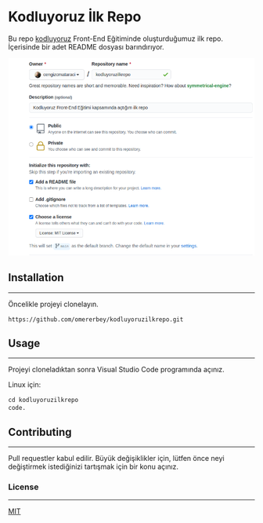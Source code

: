 # Kodluyoruz İlk Repo
Bu repo [kodluyoruz](https://www.kodluyoruz.org/) Front-End Eğitiminde oluşturduğumuz ilk repo. İçerisinde bir adet README dosyası barındırıyor.

![](https://raw.githubusercontent.com/Kodluyoruz/taskforce/main/git/odev1/figures/github.png)

## Installation
***
Öncelikle projeyi clonelayın.
```
https://github.com/omererbey/kodluyoruzilkrepo.git
``` 

## Usage
***
Projeyi cloneladıktan sonra Visual Studio Code programında açınız.

Linux için:
``` 
cd kodluyoruzilkrepo 
code.
```

## Contributing 
***
Pull requestler kabul edilir. Büyük değişiklikler için, lütfen önce neyi değiştirmek istediğinizi tartışmak için bir konu açınız.
### License
***
[MIT](https://choosealicense.com/licenses/mit/)